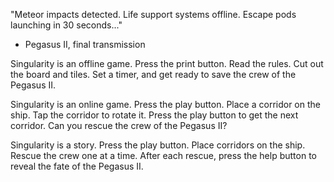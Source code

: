 "Meteor impacts detected. Life support systems offline. Escape pods launching in 30 seconds..."
- Pegasus II, final transmission

Singularity is an offline game. Press the print button. Read the rules. Cut out the board and tiles. Set a timer, and get ready to save the crew of the Pegasus II.

Singularity is an online game. Press the play button. Place a corridor on the ship. Tap the corridor to rotate it. Press the play button to get the next corridor. Can you rescue the crew of the Pegasus II?

Singularity is a story. Press the play button. Place corridors on the ship. Rescue the crew one at a time. After each rescue, press the help button to reveal the fate of the Pegasus II.